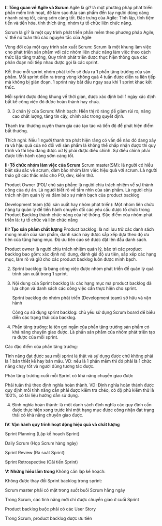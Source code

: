**I: Tổng quan về Agile và Scrum**
Agile là gì? là một phương pháp phát triển phần mềm linh hoạt, để làm sao đưa sản phẩm đến tay người dùng càng nhanh càng tốt, càng sớm càng tốt.
Đặc trưng của Agile: Tính lặp, tính tiệm tiến và tiến hóa, tính thích ứng, nhóm tự tổ chức liên chức năng.

Scrum là gì? là một quy trình phát triển phần mềm theo phương pháp Agile, vì thế nó tuân thủ các nguyên tắc của Agile

Vòng đời của một quy trình sản xuất Scrum: Scrum là một khung làm việc cho phát triển sản phẩm với các nhóm liên chức năng làm việc theo cách thức lặp tăng trưởng, Quy trình phát triển được thực hiện thông qua các phân đoạn nối tiếp nhau được gọi là các sprint.

 Kết thúc mỗi sprint nhóm phát triển sẽ đưa ra 1 phần tăng trưởng của sản phẩm. Mỗi sprint diễn ra trong vòng không quá 4 tuần được diễn ra liên tiếp mà không bị gián đoạn. 1 sprint này bắt đầu ngay sau khi 1 sprint khác kết thúc.
 
Mỗi sprint được đóng khung về thời gian, được xác định bởi 1 ngày xác định bất kể công việc đó được hoàn thành hay chưa.

3. 3 chân lý của Scrum:
Minh bạch: Hiển thị rõ ràng để giảm rủi ro, nâng cao chất lượng, tăng tin cậy, chính xác trong quyết định.

Thanh tra: thường xuyên tham gia các tạo tác và tiến độ để phát hiện điểm bất thường.

Thích nghi: Nếu 1 người thanh tra phát hiện rằng có vấn đề nào đó đang xảy ra và hậu quả của nó đối với sản phẩm là không thể chấp nhận được thì quy trình và tài liệu đang được xử lý phải được điều chỉnh. Sự điều chỉnh phải được tiến hành càng sớm càng tốt. 


**II: Tổ chức nhóm làm việc của Scrum**
Scrum master(SM): là người có hiểu biết sâu sắc về scrum, đảm bảo nhóm làm việc hiệu quả với scrum. Là người tháo gỡ các thắc mắc cho PO, dev, kiểm thử.

Product Owner (PO)/ chủ sản phẩm: là người chịu trách nhiệm về sự thành công của dự án. Là người biết rõ về tầm nhìn của sản phẩm. Là người chịu trách nhiệm quản lý và đảm bảo sự minh bạch của product backlog 

Development team (đội sản xuất hay nhóm phát triển): Một nhóm liên chức năng tự quản lý để tiến hành chuyển đổi các yêu cầu được tổ chức trong Product Backlog thành chức năng của hệ thống. 
Đặc điểm của nhóm phát triển là: tự tổ chức và liên chức năng

**III: Tạo sản phẩm chất lượng**
Product backlog: là nơi lưu trữ các danh sách mong muốn của sản phẩm, danh sách này được sắp xếp dựa theo độ ưu tiên của từng hạng mục. Độ ưu tiên cao sẽ được đặt lên đầu danh sách.

Product owner là người chịu trách nhiệm quản lý, bảo trì các product backlog bao gồm: xác định nội dung, đánh giá độ ưu tiên, sắp xếp các hạng mục, làm rõ và giữ cho các product backlog luôn được minh bạch.

2. Sprint backlog: là bảng công việc được nhóm phát triển để quản lý quá trình sản xuất trong 1 sprint.
3. 
	Nội dung của Sprint backlog là: các hạng mục mà product backlog đã lựa chọn và danh sách các công việc cần thực hiện cho sprint.
    
	Sprint backlog do nhóm phát triển (Development team) sở hữu và vận hành
    
	Công cụ sử dụng sprint backlog: chủ yếu sử dụng Scrum board để biểu diễn các trạng thái của backlog.
    
3. Phần tăng trưởng: là tên gọi ngắn của phần tăng trưởng sản phẩm có khả năng chuyển giao được. Là phần sản phẩm của nhóm phát triển tạo ra được của mỗi sprint.

Các đặc điểm của phần tăng trưởng: 

Tính năng đạt được sau mỗi sprint là thật và sử dụng được chứ không phải là 1 bản thiết kế hay bản mẫu. VD: nếu là 1 phần mềm thì đó phải là 1 chức năng chạy tốt và người dùng tương tác được.

Phàn tăng trưởng cuối mỗi Sprint có khả năng chuyển giao được

Phải tuân thủ theo định nghĩa hoàn thành. VD: Định nghĩa hoàn thành được quy định mỗi tính năng cần phải được kiểm tra chéo, có độ phủ kiểm thử là 100%, có tài liệu hướng dẫn sử dụng.
  
4. Định nghĩa hoàn thành: là một danh sách định nghĩa các quy định cần được thực hiện xong trước khi một hạng mục được công nhận đạt trạng thái có khả năng chuyển giao được.



**IV: Vận hành quy trình hoạt động hiệu quả và chất lượng**

Sprint Planning (Lập kế hoạch Sprint)

Daily Scrum (Họp Scrum hàng ngày)

Sprint Review (Rà soát Sprint)

Sprint Retrospective (Cải tiến Sprint)

**V: Những hiểu lầm trong**
Không cần lập kế hoạch:

Không được thay đổi Sprint backlog trong sprint: 

Scrum master phải có mặt trong suốt buổi Scrum hằng ngày 

Trong Scrum, các tính năng mới chỉ được chuyển giao ở cuối Sprint

Product backlog buộc phải có các User Story

Trong Scrum, product backlog được ưu tiên